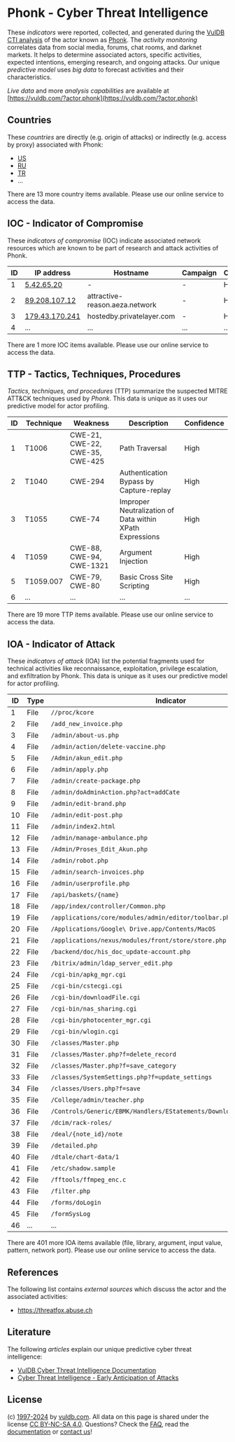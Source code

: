 # Phonk - Cyber Threat Intelligence

These _indicators_ were reported, collected, and generated during the [VulDB CTI analysis](https://vuldb.com/?kb.cti) of the actor known as [Phonk](https://vuldb.com/?actor.phonk). The _activity monitoring_ correlates data from social media, forums, chat rooms, and darknet markets. It helps to determine associated actors, specific activities, expected intentions, emerging research, and ongoing attacks. Our unique _predictive model_ uses _big data_ to forecast activities and their characteristics.

_Live data_ and more _analysis capabilities_ are available at [https://vuldb.com/?actor.phonk](https://vuldb.com/?actor.phonk)

## Countries

These _countries_ are directly (e.g. origin of attacks) or indirectly (e.g. access by proxy) associated with Phonk:

* [US](https://vuldb.com/?country.us)
* [RU](https://vuldb.com/?country.ru)
* [TR](https://vuldb.com/?country.tr)
* ...

There are 13 more country items available. Please use our online service to access the data.

## IOC - Indicator of Compromise

These _indicators of compromise_ (IOC) indicate associated network resources which are known to be part of research and attack activities of Phonk.

ID | IP address | Hostname | Campaign | Confidence
-- | ---------- | -------- | -------- | ----------
1 | [5.42.65.20](https://vuldb.com/?ip.5.42.65.20) | - | - | High
2 | [89.208.107.12](https://vuldb.com/?ip.89.208.107.12) | attractive-reason.aeza.network | - | High
3 | [179.43.170.241](https://vuldb.com/?ip.179.43.170.241) | hostedby.privatelayer.com | - | High
4 | ... | ... | ... | ...

There are 1 more IOC items available. Please use our online service to access the data.

## TTP - Tactics, Techniques, Procedures

_Tactics, techniques, and procedures_ (TTP) summarize the suspected MITRE ATT&CK techniques used by _Phonk_. This data is unique as it uses our predictive model for actor profiling.

ID | Technique | Weakness | Description | Confidence
-- | --------- | -------- | ----------- | ----------
1 | T1006 | CWE-21, CWE-22, CWE-35, CWE-425 | Path Traversal | High
2 | T1040 | CWE-294 | Authentication Bypass by Capture-replay | High
3 | T1055 | CWE-74 | Improper Neutralization of Data within XPath Expressions | High
4 | T1059 | CWE-88, CWE-94, CWE-1321 | Argument Injection | High
5 | T1059.007 | CWE-79, CWE-80 | Basic Cross Site Scripting | High
6 | ... | ... | ... | ...

There are 19 more TTP items available. Please use our online service to access the data.

## IOA - Indicator of Attack

These _indicators of attack_ (IOA) list the potential fragments used for technical activities like reconnaissance, exploitation, privilege escalation, and exfiltration by Phonk. This data is unique as it uses our predictive model for actor profiling.

ID | Type | Indicator | Confidence
-- | ---- | --------- | ----------
1 | File | `//proc/kcore` | Medium
2 | File | `/add_new_invoice.php` | High
3 | File | `/admin/about-us.php` | High
4 | File | `/admin/action/delete-vaccine.php` | High
5 | File | `/Admin/akun_edit.php` | High
6 | File | `/admin/apply.php` | High
7 | File | `/admin/create-package.php` | High
8 | File | `/admin/doAdminAction.php?act=addCate` | High
9 | File | `/admin/edit-brand.php` | High
10 | File | `/admin/edit-post.php` | High
11 | File | `/admin/index2.html` | High
12 | File | `/admin/manage-ambulance.php` | High
13 | File | `/Admin/Proses_Edit_Akun.php` | High
14 | File | `/admin/robot.php` | High
15 | File | `/admin/search-invoices.php` | High
16 | File | `/admin/userprofile.php` | High
17 | File | `/api/baskets/{name}` | High
18 | File | `/app/index/controller/Common.php` | High
19 | File | `/applications/core/modules/admin/editor/toolbar.php` | High
20 | File | `/Applications/Google\ Drive.app/Contents/MacOS` | High
21 | File | `/applications/nexus/modules/front/store/store.php` | High
22 | File | `/backend/doc/his_doc_update-account.php` | High
23 | File | `/bitrix/admin/ldap_server_edit.php` | High
24 | File | `/cgi-bin/apkg_mgr.cgi` | High
25 | File | `/cgi-bin/cstecgi.cgi` | High
26 | File | `/cgi-bin/downloadFile.cgi` | High
27 | File | `/cgi-bin/nas_sharing.cgi` | High
28 | File | `/cgi-bin/photocenter_mgr.cgi` | High
29 | File | `/cgi-bin/wlogin.cgi` | High
30 | File | `/classes/Master.php` | High
31 | File | `/classes/Master.php?f=delete_record` | High
32 | File | `/classes/Master.php?f=save_category` | High
33 | File | `/classes/SystemSettings.php?f=update_settings` | High
34 | File | `/classes/Users.php?f=save` | High
35 | File | `/College/admin/teacher.php` | High
36 | File | `/Controls/Generic/EBMK/Handlers/EStatements/DownloadEStatement.ashx` | High
37 | File | `/dcim/rack-roles/` | High
38 | File | `/deal/{note_id}/note` | High
39 | File | `/detailed.php` | High
40 | File | `/dtale/chart-data/1` | High
41 | File | `/etc/shadow.sample` | High
42 | File | `/fftools/ffmpeg_enc.c` | High
43 | File | `/filter.php` | Medium
44 | File | `/forms/doLogin` | High
45 | File | `/formSysLog` | Medium
46 | ... | ... | ...

There are 401 more IOA items available (file, library, argument, input value, pattern, network port). Please use our online service to access the data.

## References

The following list contains _external sources_ which discuss the actor and the associated activities:

* https://threatfox.abuse.ch

## Literature

The following _articles_ explain our unique predictive cyber threat intelligence:

* [VulDB Cyber Threat Intelligence Documentation](https://vuldb.com/?kb.cti)
* [Cyber Threat Intelligence - Early Anticipation of Attacks](https://www.scip.ch/en/?labs.20201022)

## License

(c) [1997-2024](https://vuldb.com/?kb.changelog) by [vuldb.com](https://vuldb.com/?kb.about). All data on this page is shared under the license [CC BY-NC-SA 4.0](https://creativecommons.org/licenses/by-nc-sa/4.0/). Questions? Check the [FAQ](https://vuldb.com/?kb.faq), read the [documentation](https://vuldb.com/?kb) or [contact us](https://vuldb.com/?contact)!
